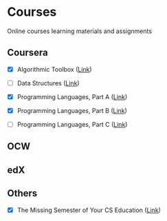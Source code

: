 # Courses
Online courses learning materials and assignments

## Coursera

- [x] Algorithmic Toolbox ([Link](https://www.coursera.org/learn/algorithmic-toolbox?specialization=data-structures-algorithms))

- [ ] Data Structures ([Link](https://www.coursera.org/learn/data-structures?specialization=data-structures-algorithms))

- [x] Programming Languages, Part A ([Link](https://www.coursera.org/learn/programming-languages))

- [x] Programming Languages, Part B ([Link](https://www.coursera.org/learn/programming-languages-part-b))

- [ ] Programming Languages, Part C ([Link](https://www.coursera.org/learn/programming-languages-part-c))

## OCW

## edX

## Others

- [x] The Missing Semester of Your CS Education ([Link](https://missing.csail.mit.edu/))
